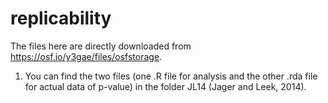 # replicability

The files here are directly downloaded from https://osf.io/y3gae/files/osfstorage.

1) You can find the two files (one .R file for analysis and the other .rda file for actual data of p-value) in the folder JL14 (Jager and Leek, 2014).
